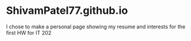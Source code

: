 # ShivamPatel77.github.io
I chose to make a personal page showing my resume and interests for the first HW for IT 202
